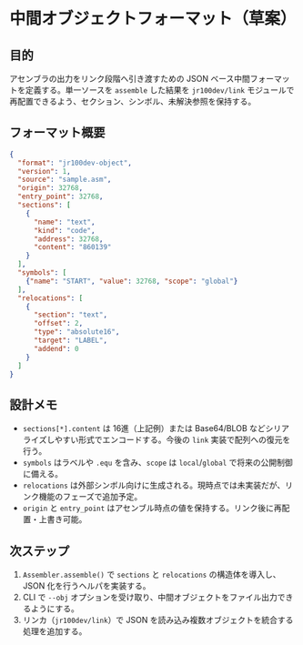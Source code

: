# 中間オブジェクトフォーマット（草案）

## 目的
アセンブラの出力をリンク段階へ引き渡すための JSON ベース中間フォーマットを定義する。単一ソースを `assemble` した結果を `jr100dev/link` モジュールで再配置できるよう、セクション、シンボル、未解決参照を保持する。

## フォーマット概要
```json
{
  "format": "jr100dev-object",
  "version": 1,
  "source": "sample.asm",
  "origin": 32768,
  "entry_point": 32768,
  "sections": [
    {
      "name": "text",
      "kind": "code",
      "address": 32768,
      "content": "860139"
    }
  ],
  "symbols": [
    {"name": "START", "value": 32768, "scope": "global"}
  ],
  "relocations": [
    {
      "section": "text",
      "offset": 2,
      "type": "absolute16",
      "target": "LABEL",
      "addend": 0
    }
  ]
}
```

## 設計メモ
- `sections[*].content` は 16進（上記例）または Base64/BLOB などシリアライズしやすい形式でエンコードする。今後の `link` 実装で配列への復元を行う。
- `symbols` はラベルや `.equ` を含み、`scope` は `local`/`global` で将来の公開制御に備える。
- `relocations` は外部シンボル向けに生成される。現時点では未実装だが、リンク機能のフェーズで追加予定。
- `origin` と `entry_point` はアセンブル時点の値を保持する。リンク後に再配置・上書き可能。

## 次ステップ
1. `Assembler.assemble()` で `sections` と `relocations` の構造体を導入し、JSON 化を行うヘルパを実装する。
2. CLI で `--obj` オプションを受け取り、中間オブジェクトをファイル出力できるようにする。
3. リンカ（`jr100dev/link`）で JSON を読み込み複数オブジェクトを統合する処理を追加する。
